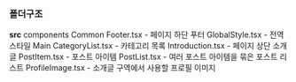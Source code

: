 ### 폴더구조

**src**
components
Common
Footer.tsx - 페이지 하단 푸터
GlobalStyle.tsx - 전역 스타일
Main
CategoryList.tsx - 카테고리 목록
Introduction.tsx - 페이지 상단 소개글
PostItem.tsx - 포스트 아이템
PostList.tsx - 여러 포스트 아이템을 묶은 포스트 리스트
ProfileImage.tsx - 소개글 구역에서 사용할 프로필 이미지
